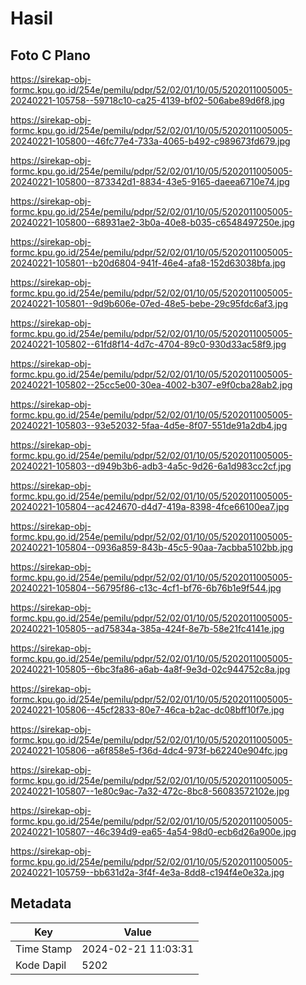 # Hasil

## Foto C Plano

https://sirekap-obj-formc.kpu.go.id/254e/pemilu/pdpr/52/02/01/10/05/5202011005005-20240221-105758--59718c10-ca25-4139-bf02-506abe89d6f8.jpg

https://sirekap-obj-formc.kpu.go.id/254e/pemilu/pdpr/52/02/01/10/05/5202011005005-20240221-105800--46fc77e4-733a-4065-b492-c989673fd679.jpg

https://sirekap-obj-formc.kpu.go.id/254e/pemilu/pdpr/52/02/01/10/05/5202011005005-20240221-105800--873342d1-8834-43e5-9165-daeea6710e74.jpg

https://sirekap-obj-formc.kpu.go.id/254e/pemilu/pdpr/52/02/01/10/05/5202011005005-20240221-105800--68931ae2-3b0a-40e8-b035-c6548497250e.jpg

https://sirekap-obj-formc.kpu.go.id/254e/pemilu/pdpr/52/02/01/10/05/5202011005005-20240221-105801--b20d6804-941f-46e4-afa8-152d63038bfa.jpg

https://sirekap-obj-formc.kpu.go.id/254e/pemilu/pdpr/52/02/01/10/05/5202011005005-20240221-105801--9d9b606e-07ed-48e5-bebe-29c95fdc6af3.jpg

https://sirekap-obj-formc.kpu.go.id/254e/pemilu/pdpr/52/02/01/10/05/5202011005005-20240221-105802--61fd8f14-4d7c-4704-89c0-930d33ac58f9.jpg

https://sirekap-obj-formc.kpu.go.id/254e/pemilu/pdpr/52/02/01/10/05/5202011005005-20240221-105802--25cc5e00-30ea-4002-b307-e9f0cba28ab2.jpg

https://sirekap-obj-formc.kpu.go.id/254e/pemilu/pdpr/52/02/01/10/05/5202011005005-20240221-105803--93e52032-5faa-4d5e-8f07-551de91a2db4.jpg

https://sirekap-obj-formc.kpu.go.id/254e/pemilu/pdpr/52/02/01/10/05/5202011005005-20240221-105803--d949b3b6-adb3-4a5c-9d26-6a1d983cc2cf.jpg

https://sirekap-obj-formc.kpu.go.id/254e/pemilu/pdpr/52/02/01/10/05/5202011005005-20240221-105804--ac424670-d4d7-419a-8398-4fce66100ea7.jpg

https://sirekap-obj-formc.kpu.go.id/254e/pemilu/pdpr/52/02/01/10/05/5202011005005-20240221-105804--0936a859-843b-45c5-90aa-7acbba5102bb.jpg

https://sirekap-obj-formc.kpu.go.id/254e/pemilu/pdpr/52/02/01/10/05/5202011005005-20240221-105804--56795f86-c13c-4cf1-bf76-6b76b1e9f544.jpg

https://sirekap-obj-formc.kpu.go.id/254e/pemilu/pdpr/52/02/01/10/05/5202011005005-20240221-105805--ad75834a-385a-424f-8e7b-58e21fc4141e.jpg

https://sirekap-obj-formc.kpu.go.id/254e/pemilu/pdpr/52/02/01/10/05/5202011005005-20240221-105805--6bc3fa86-a6ab-4a8f-9e3d-02c944752c8a.jpg

https://sirekap-obj-formc.kpu.go.id/254e/pemilu/pdpr/52/02/01/10/05/5202011005005-20240221-105806--45cf2833-80e7-46ca-b2ac-dc08bff10f7e.jpg

https://sirekap-obj-formc.kpu.go.id/254e/pemilu/pdpr/52/02/01/10/05/5202011005005-20240221-105806--a6f858e5-f36d-4dc4-973f-b62240e904fc.jpg

https://sirekap-obj-formc.kpu.go.id/254e/pemilu/pdpr/52/02/01/10/05/5202011005005-20240221-105807--1e80c9ac-7a32-472c-8bc8-56083572102e.jpg

https://sirekap-obj-formc.kpu.go.id/254e/pemilu/pdpr/52/02/01/10/05/5202011005005-20240221-105807--46c394d9-ea65-4a54-98d0-ecb6d26a900e.jpg

https://sirekap-obj-formc.kpu.go.id/254e/pemilu/pdpr/52/02/01/10/05/5202011005005-20240221-105759--bb631d2a-3f4f-4e3a-8dd8-c194f4e0e32a.jpg


## Metadata

| Key        | Value               |
| ---------- | ------------------- |
| Time Stamp | 2024-02-21 11:03:31 |
| Kode Dapil | 5202                |




